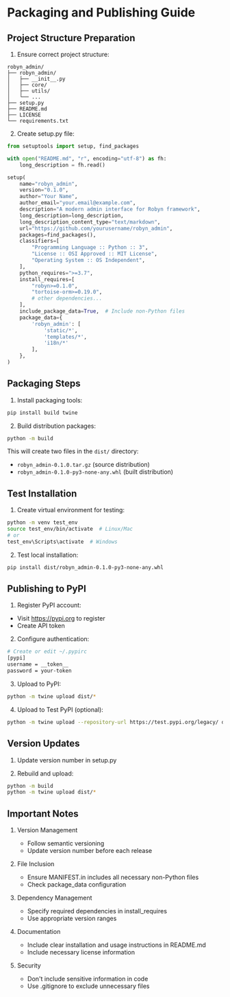 # Packaging and Publishing Guide

## Project Structure Preparation

1. Ensure correct project structure:
```
robyn_admin/
├── robyn_admin/
│   ├── __init__.py
│   ├── core/
│   ├── utils/
│   └── ...
├── setup.py
├── README.md
├── LICENSE
└── requirements.txt
```

2. Create setup.py file:
```python
from setuptools import setup, find_packages

with open("README.md", "r", encoding="utf-8") as fh:
    long_description = fh.read()

setup(
    name="robyn_admin",
    version="0.1.0",
    author="Your Name",
    author_email="your.email@example.com",
    description="A modern admin interface for Robyn framework",
    long_description=long_description,
    long_description_content_type="text/markdown",
    url="https://github.com/yourusername/robyn_admin",
    packages=find_packages(),
    classifiers=[
        "Programming Language :: Python :: 3",
        "License :: OSI Approved :: MIT License",
        "Operating System :: OS Independent",
    ],
    python_requires=">=3.7",
    install_requires=[
        "robyn>=0.1.0",
        "tortoise-orm>=0.19.0",
        # other dependencies...
    ],
    include_package_data=True,  # Include non-Python files
    package_data={
        'robyn_admin': [
            'static/*',
            'templates/*',
            'i18n/*'
        ],
    },
)
```

## Packaging Steps

1. Install packaging tools:
```bash
pip install build twine
```

2. Build distribution packages:
```bash
python -m build
```
This will create two files in the `dist/` directory:
- `robyn_admin-0.1.0.tar.gz` (source distribution)
- `robyn_admin-0.1.0-py3-none-any.whl` (built distribution)

## Test Installation

1. Create virtual environment for testing:
```bash
python -m venv test_env
source test_env/bin/activate  # Linux/Mac
# or
test_env\Scripts\activate  # Windows
```

2. Test local installation:
```bash
pip install dist/robyn_admin-0.1.0-py3-none-any.whl
```

## Publishing to PyPI

1. Register PyPI account:
- Visit https://pypi.org to register
- Create API token

2. Configure authentication:
```bash
# Create or edit ~/.pypirc
[pypi]
username = __token__
password = your-token
```

3. Upload to PyPI:
```bash
python -m twine upload dist/*
```

4. Upload to Test PyPI (optional):
```bash
python -m twine upload --repository-url https://test.pypi.org/legacy/ dist/*
```

## Version Updates

1. Update version number in setup.py

2. Rebuild and upload:
```bash
python -m build
python -m twine upload dist/*
```

## Important Notes

1. Version Management
   - Follow semantic versioning
   - Update version number before each release

2. File Inclusion
   - Ensure MANIFEST.in includes all necessary non-Python files
   - Check package_data configuration

3. Dependency Management
   - Specify required dependencies in install_requires
   - Use appropriate version ranges

4. Documentation
   - Include clear installation and usage instructions in README.md
   - Include necessary license information

5. Security
   - Don't include sensitive information in code
   - Use .gitignore to exclude unnecessary files 